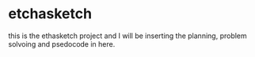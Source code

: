 # etchasketch

this is the ethasketch project and I will be inserting the planning, problem solvoing and psedocode in here.

